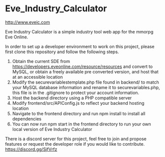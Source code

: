 # Eve_Industry_Calculator

http://www.eveic.com

Eve Industry Calculator is a simple industry tool web app for the mmorpg Eve Online.

In order to set up a developer environment to work on this project, please first clone this repository and follow the following steps.
1. Obtain the current SDE from https://developers.eveonline.com/resource/resources and convert to MySQL, or obtain a freely available pre converted version, and host that at an accessible location
2. Modify the securevariablestemplate.php file found in backend/ to match your MySQL database information and rename it to securevariables.php, this file is in the .gitignore to protect your account information.
3. Host the backend directory using a PHP compatible server
4. Modify frontend/src/APIConfig.js to reflect your backend hosting location
5. Navigate to the frontend directory and run npm install to install all dependencies
6. You can now run npm start in the frontend directory to run your own local version of Eve Industry Calculator

There is a discord server for this project, feel free to join and propose features or request the developer role if you would like to contribute. https://discord.gg/SjfVrfz
